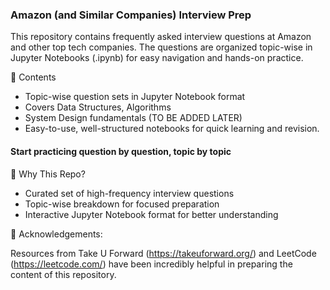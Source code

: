 ### Amazon (and Similar Companies) Interview Prep

This repository contains frequently asked interview questions at Amazon and other top tech companies.
The questions are organized topic-wise in Jupyter Notebooks (.ipynb) for easy navigation and hands-on practice.

📂 Contents

- Topic-wise question sets in Jupyter Notebook format
- Covers Data Structures, Algorithms
- System Design fundamentals (TO BE ADDED LATER)
- Easy-to-use, well-structured notebooks for quick learning and revision.

#### Start practicing question by question, topic by topic

🎯 Why This Repo?

- Curated set of high-frequency interview questions
- Topic-wise breakdown for focused preparation
- Interactive Jupyter Notebook format for better understanding

🙌 Acknowledgements:

Resources from Take U Forward (https://takeuforward.org/) and LeetCode (https://leetcode.com/) have been incredibly helpful in preparing the content of this repository.
